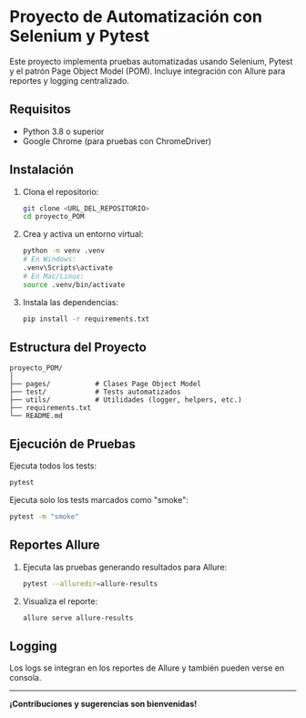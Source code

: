# Proyecto de Automatización con Selenium y Pytest

Este proyecto implementa pruebas automatizadas usando Selenium, Pytest y el patrón Page Object Model (POM). Incluye integración con Allure para reportes y logging centralizado.

## Requisitos

- Python 3.8 o superior
- Google Chrome (para pruebas con ChromeDriver)

## Instalación

1. Clona el repositorio:
   ```bash
   git clone <URL_DEL_REPOSITORIO>
   cd proyecto_POM
   ```

2. Crea y activa un entorno virtual:
   ```bash
   python -m venv .venv
   # En Windows:
   .venv\Scripts\activate
   # En Mac/Linux:
   source .venv/bin/activate
   ```

3. Instala las dependencias:
   ```bash
   pip install -r requirements.txt
   ```

## Estructura del Proyecto

```
proyecto_POM/
│
├── pages/           # Clases Page Object Model
├── test/            # Tests automatizados
├── utils/           # Utilidades (logger, helpers, etc.)
├── requirements.txt
└── README.md
```

## Ejecución de Pruebas

Ejecuta todos los tests:
```bash
pytest
```

Ejecuta solo los tests marcados como "smoke":
```bash
pytest -m "smoke"
```

## Reportes Allure

1. Ejecuta las pruebas generando resultados para Allure:
   ```bash
   pytest --alluredir=allure-results
   ```

2. Visualiza el reporte:
   ```bash
   allure serve allure-results
   ```

## Logging

Los logs se integran en los reportes de Allure y también pueden verse en consola.

---

**¡Contribuciones y sugerencias son bienvenidas!**